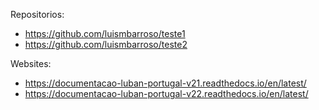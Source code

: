 Repositorios: 

- https://github.com/luismbarroso/teste1
- https://github.com/luismbarroso/teste2

Websites:

- https://documentacao-luban-portugal-v21.readthedocs.io/en/latest/
- https://documentacao-luban-portugal-v22.readthedocs.io/en/latest/
